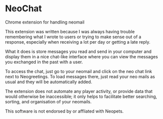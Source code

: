 # NeoChat
Chrome extension for handling neomail

This extension was written because I was always having trouble remembering what I wrote to users or trying to make sense out of a response, especially when receiving a lot per day or getting a late reply.

What it does is store messages you read and send in your computer and display them in a nice chat-like interface where you can view the messages you exchanged in the past with a user.

To access the chat, just go to your neomail and click on the neo chat link next to Neogreetings. To load messages there, just read your neo mails as usual and they will be automatically added.

The extension does not automate any player activity, or provide data that would otherwise be inaccessible; it only helps to facilitate better searching, sorting, and organisation of your neomails.

This software is not endorsed by or affliated with Neopets.
